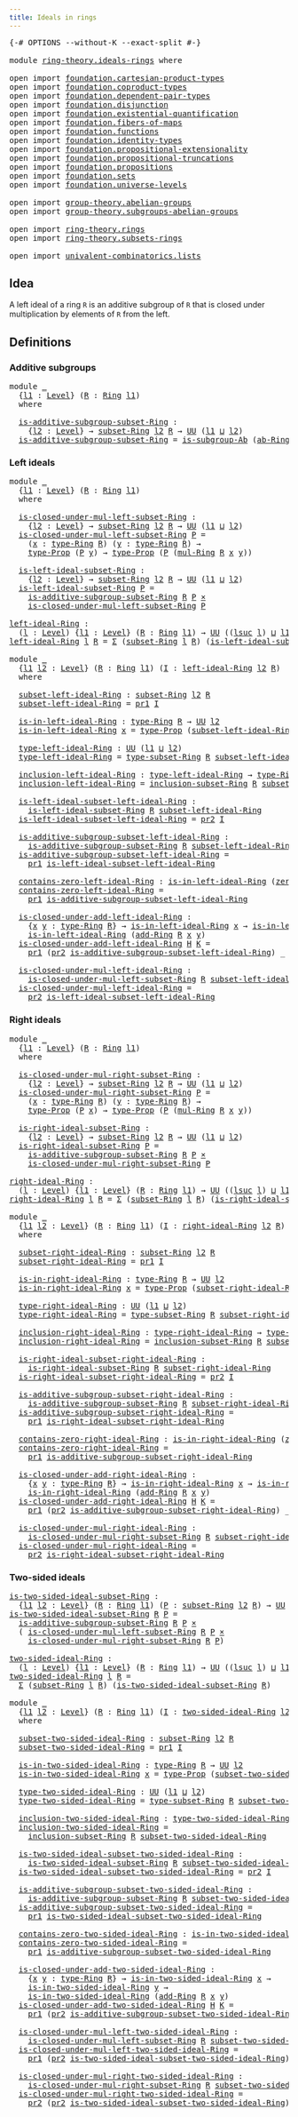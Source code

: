 ```yaml
---
title: Ideals in rings
---
```


<pre class="Agda"><a id="41" class="Symbol">{-#</a> <a id="45" class="Keyword">OPTIONS</a> <a id="53" class="Pragma">--without-K</a> <a id="65" class="Pragma">--exact-split</a> <a id="79" class="Symbol">#-}</a>

<a id="84" class="Keyword">module</a> <a id="91" href="ring-theory.ideals-rings.html" class="Module">ring-theory.ideals-rings</a> <a id="116" class="Keyword">where</a>

<a id="123" class="Keyword">open</a> <a id="128" class="Keyword">import</a> <a id="135" href="foundation.cartesian-product-types.html" class="Module">foundation.cartesian-product-types</a>
<a id="170" class="Keyword">open</a> <a id="175" class="Keyword">import</a> <a id="182" href="foundation.coproduct-types.html" class="Module">foundation.coproduct-types</a>
<a id="209" class="Keyword">open</a> <a id="214" class="Keyword">import</a> <a id="221" href="foundation.dependent-pair-types.html" class="Module">foundation.dependent-pair-types</a>
<a id="253" class="Keyword">open</a> <a id="258" class="Keyword">import</a> <a id="265" href="foundation.disjunction.html" class="Module">foundation.disjunction</a>
<a id="288" class="Keyword">open</a> <a id="293" class="Keyword">import</a> <a id="300" href="foundation.existential-quantification.html" class="Module">foundation.existential-quantification</a>
<a id="338" class="Keyword">open</a> <a id="343" class="Keyword">import</a> <a id="350" href="foundation.fibers-of-maps.html" class="Module">foundation.fibers-of-maps</a>
<a id="376" class="Keyword">open</a> <a id="381" class="Keyword">import</a> <a id="388" href="foundation.functions.html" class="Module">foundation.functions</a>
<a id="409" class="Keyword">open</a> <a id="414" class="Keyword">import</a> <a id="421" href="foundation.identity-types.html" class="Module">foundation.identity-types</a>
<a id="447" class="Keyword">open</a> <a id="452" class="Keyword">import</a> <a id="459" href="foundation.propositional-extensionality.html" class="Module">foundation.propositional-extensionality</a>
<a id="499" class="Keyword">open</a> <a id="504" class="Keyword">import</a> <a id="511" href="foundation.propositional-truncations.html" class="Module">foundation.propositional-truncations</a>
<a id="548" class="Keyword">open</a> <a id="553" class="Keyword">import</a> <a id="560" href="foundation.propositions.html" class="Module">foundation.propositions</a>
<a id="584" class="Keyword">open</a> <a id="589" class="Keyword">import</a> <a id="596" href="foundation.sets.html" class="Module">foundation.sets</a>
<a id="612" class="Keyword">open</a> <a id="617" class="Keyword">import</a> <a id="624" href="foundation.universe-levels.html" class="Module">foundation.universe-levels</a>

<a id="652" class="Keyword">open</a> <a id="657" class="Keyword">import</a> <a id="664" href="group-theory.abelian-groups.html" class="Module">group-theory.abelian-groups</a>
<a id="692" class="Keyword">open</a> <a id="697" class="Keyword">import</a> <a id="704" href="group-theory.subgroups-abelian-groups.html" class="Module">group-theory.subgroups-abelian-groups</a>

<a id="743" class="Keyword">open</a> <a id="748" class="Keyword">import</a> <a id="755" href="ring-theory.rings.html" class="Module">ring-theory.rings</a>
<a id="773" class="Keyword">open</a> <a id="778" class="Keyword">import</a> <a id="785" href="ring-theory.subsets-rings.html" class="Module">ring-theory.subsets-rings</a>

<a id="812" class="Keyword">open</a> <a id="817" class="Keyword">import</a> <a id="824" href="univalent-combinatorics.lists.html" class="Module">univalent-combinatorics.lists</a>
</pre>
## Idea

A left ideal of a ring `R` is an additive subgroup of `R` that is closed under multiplication by elements of `R` from the left.

## Definitions

### Additive subgroups

<pre class="Agda"><a id="1045" class="Keyword">module</a> <a id="1052" href="ring-theory.ideals-rings.html#1052" class="Module">_</a>
  <a id="1056" class="Symbol">{</a><a id="1057" href="ring-theory.ideals-rings.html#1057" class="Bound">l1</a> <a id="1060" class="Symbol">:</a> <a id="1062" href="Agda.Primitive.html#597" class="Postulate">Level</a><a id="1067" class="Symbol">}</a> <a id="1069" class="Symbol">(</a><a id="1070" href="ring-theory.ideals-rings.html#1070" class="Bound">R</a> <a id="1072" class="Symbol">:</a> <a id="1074" href="ring-theory.rings.html#2551" class="Function">Ring</a> <a id="1079" href="ring-theory.ideals-rings.html#1057" class="Bound">l1</a><a id="1081" class="Symbol">)</a>
  <a id="1085" class="Keyword">where</a>
  
  <a id="1096" href="ring-theory.ideals-rings.html#1096" class="Function">is-additive-subgroup-subset-Ring</a> <a id="1129" class="Symbol">:</a>
    <a id="1135" class="Symbol">{</a><a id="1136" href="ring-theory.ideals-rings.html#1136" class="Bound">l2</a> <a id="1139" class="Symbol">:</a> <a id="1141" href="Agda.Primitive.html#597" class="Postulate">Level</a><a id="1146" class="Symbol">}</a> <a id="1148" class="Symbol">→</a> <a id="1150" href="ring-theory.subsets-rings.html#597" class="Function">subset-Ring</a> <a id="1162" href="ring-theory.ideals-rings.html#1136" class="Bound">l2</a> <a id="1165" href="ring-theory.ideals-rings.html#1070" class="Bound">R</a> <a id="1167" class="Symbol">→</a> <a id="1169" href="foundation-core.universe-levels.html#235" class="Primitive">UU</a> <a id="1172" class="Symbol">(</a><a id="1173" href="ring-theory.ideals-rings.html#1057" class="Bound">l1</a> <a id="1176" href="Agda.Primitive.html#810" class="Primitive Operator">⊔</a> <a id="1178" href="ring-theory.ideals-rings.html#1136" class="Bound">l2</a><a id="1180" class="Symbol">)</a>
  <a id="1184" href="ring-theory.ideals-rings.html#1096" class="Function">is-additive-subgroup-subset-Ring</a> <a id="1217" class="Symbol">=</a> <a id="1219" href="group-theory.subgroups-abelian-groups.html#3385" class="Function">is-subgroup-Ab</a> <a id="1234" class="Symbol">(</a><a id="1235" href="ring-theory.rings.html#2665" class="Function">ab-Ring</a> <a id="1243" href="ring-theory.ideals-rings.html#1070" class="Bound">R</a><a id="1244" class="Symbol">)</a>
</pre>
### Left ideals

<pre class="Agda"><a id="1276" class="Keyword">module</a> <a id="1283" href="ring-theory.ideals-rings.html#1283" class="Module">_</a>
  <a id="1287" class="Symbol">{</a><a id="1288" href="ring-theory.ideals-rings.html#1288" class="Bound">l1</a> <a id="1291" class="Symbol">:</a> <a id="1293" href="Agda.Primitive.html#597" class="Postulate">Level</a><a id="1298" class="Symbol">}</a> <a id="1300" class="Symbol">(</a><a id="1301" href="ring-theory.ideals-rings.html#1301" class="Bound">R</a> <a id="1303" class="Symbol">:</a> <a id="1305" href="ring-theory.rings.html#2551" class="Function">Ring</a> <a id="1310" href="ring-theory.ideals-rings.html#1288" class="Bound">l1</a><a id="1312" class="Symbol">)</a>
  <a id="1316" class="Keyword">where</a>
  
  <a id="1327" href="ring-theory.ideals-rings.html#1327" class="Function">is-closed-under-mul-left-subset-Ring</a> <a id="1364" class="Symbol">:</a>
    <a id="1370" class="Symbol">{</a><a id="1371" href="ring-theory.ideals-rings.html#1371" class="Bound">l2</a> <a id="1374" class="Symbol">:</a> <a id="1376" href="Agda.Primitive.html#597" class="Postulate">Level</a><a id="1381" class="Symbol">}</a> <a id="1383" class="Symbol">→</a> <a id="1385" href="ring-theory.subsets-rings.html#597" class="Function">subset-Ring</a> <a id="1397" href="ring-theory.ideals-rings.html#1371" class="Bound">l2</a> <a id="1400" href="ring-theory.ideals-rings.html#1301" class="Bound">R</a> <a id="1402" class="Symbol">→</a> <a id="1404" href="foundation-core.universe-levels.html#235" class="Primitive">UU</a> <a id="1407" class="Symbol">(</a><a id="1408" href="ring-theory.ideals-rings.html#1288" class="Bound">l1</a> <a id="1411" href="Agda.Primitive.html#810" class="Primitive Operator">⊔</a> <a id="1413" href="ring-theory.ideals-rings.html#1371" class="Bound">l2</a><a id="1415" class="Symbol">)</a>
  <a id="1419" href="ring-theory.ideals-rings.html#1327" class="Function">is-closed-under-mul-left-subset-Ring</a> <a id="1456" href="ring-theory.ideals-rings.html#1456" class="Bound">P</a> <a id="1458" class="Symbol">=</a>
    <a id="1464" class="Symbol">(</a><a id="1465" href="ring-theory.ideals-rings.html#1465" class="Bound">x</a> <a id="1467" class="Symbol">:</a> <a id="1469" href="ring-theory.rings.html#2808" class="Function">type-Ring</a> <a id="1479" href="ring-theory.ideals-rings.html#1301" class="Bound">R</a><a id="1480" class="Symbol">)</a> <a id="1482" class="Symbol">(</a><a id="1483" href="ring-theory.ideals-rings.html#1483" class="Bound">y</a> <a id="1485" class="Symbol">:</a> <a id="1487" href="ring-theory.rings.html#2808" class="Function">type-Ring</a> <a id="1497" href="ring-theory.ideals-rings.html#1301" class="Bound">R</a><a id="1498" class="Symbol">)</a> <a id="1500" class="Symbol">→</a>
    <a id="1506" href="foundation-core.propositions.html#1495" class="Function">type-Prop</a> <a id="1516" class="Symbol">(</a><a id="1517" href="ring-theory.ideals-rings.html#1456" class="Bound">P</a> <a id="1519" href="ring-theory.ideals-rings.html#1483" class="Bound">y</a><a id="1520" class="Symbol">)</a> <a id="1522" class="Symbol">→</a> <a id="1524" href="foundation-core.propositions.html#1495" class="Function">type-Prop</a> <a id="1534" class="Symbol">(</a><a id="1535" href="ring-theory.ideals-rings.html#1456" class="Bound">P</a> <a id="1537" class="Symbol">(</a><a id="1538" href="ring-theory.rings.html#6590" class="Function">mul-Ring</a> <a id="1547" href="ring-theory.ideals-rings.html#1301" class="Bound">R</a> <a id="1549" href="ring-theory.ideals-rings.html#1465" class="Bound">x</a> <a id="1551" href="ring-theory.ideals-rings.html#1483" class="Bound">y</a><a id="1552" class="Symbol">))</a>
  
  <a id="1560" href="ring-theory.ideals-rings.html#1560" class="Function">is-left-ideal-subset-Ring</a> <a id="1586" class="Symbol">:</a>
    <a id="1592" class="Symbol">{</a><a id="1593" href="ring-theory.ideals-rings.html#1593" class="Bound">l2</a> <a id="1596" class="Symbol">:</a> <a id="1598" href="Agda.Primitive.html#597" class="Postulate">Level</a><a id="1603" class="Symbol">}</a> <a id="1605" class="Symbol">→</a> <a id="1607" href="ring-theory.subsets-rings.html#597" class="Function">subset-Ring</a> <a id="1619" href="ring-theory.ideals-rings.html#1593" class="Bound">l2</a> <a id="1622" href="ring-theory.ideals-rings.html#1301" class="Bound">R</a> <a id="1624" class="Symbol">→</a> <a id="1626" href="foundation-core.universe-levels.html#235" class="Primitive">UU</a> <a id="1629" class="Symbol">(</a><a id="1630" href="ring-theory.ideals-rings.html#1288" class="Bound">l1</a> <a id="1633" href="Agda.Primitive.html#810" class="Primitive Operator">⊔</a> <a id="1635" href="ring-theory.ideals-rings.html#1593" class="Bound">l2</a><a id="1637" class="Symbol">)</a>
  <a id="1641" href="ring-theory.ideals-rings.html#1560" class="Function">is-left-ideal-subset-Ring</a> <a id="1667" href="ring-theory.ideals-rings.html#1667" class="Bound">P</a> <a id="1669" class="Symbol">=</a>
    <a id="1675" href="ring-theory.ideals-rings.html#1096" class="Function">is-additive-subgroup-subset-Ring</a> <a id="1708" href="ring-theory.ideals-rings.html#1301" class="Bound">R</a> <a id="1710" href="ring-theory.ideals-rings.html#1667" class="Bound">P</a> <a id="1712" href="foundation-core.cartesian-product-types.html#590" class="Function Operator">×</a>
    <a id="1718" href="ring-theory.ideals-rings.html#1327" class="Function">is-closed-under-mul-left-subset-Ring</a> <a id="1755" href="ring-theory.ideals-rings.html#1667" class="Bound">P</a>
  
<a id="left-ideal-Ring"></a><a id="1760" href="ring-theory.ideals-rings.html#1760" class="Function">left-ideal-Ring</a> <a id="1776" class="Symbol">:</a>
  <a id="1780" class="Symbol">(</a><a id="1781" href="ring-theory.ideals-rings.html#1781" class="Bound">l</a> <a id="1783" class="Symbol">:</a> <a id="1785" href="Agda.Primitive.html#597" class="Postulate">Level</a><a id="1790" class="Symbol">)</a> <a id="1792" class="Symbol">{</a><a id="1793" href="ring-theory.ideals-rings.html#1793" class="Bound">l1</a> <a id="1796" class="Symbol">:</a> <a id="1798" href="Agda.Primitive.html#597" class="Postulate">Level</a><a id="1803" class="Symbol">}</a> <a id="1805" class="Symbol">(</a><a id="1806" href="ring-theory.ideals-rings.html#1806" class="Bound">R</a> <a id="1808" class="Symbol">:</a> <a id="1810" href="ring-theory.rings.html#2551" class="Function">Ring</a> <a id="1815" href="ring-theory.ideals-rings.html#1793" class="Bound">l1</a><a id="1817" class="Symbol">)</a> <a id="1819" class="Symbol">→</a> <a id="1821" href="foundation-core.universe-levels.html#235" class="Primitive">UU</a> <a id="1824" class="Symbol">((</a><a id="1826" href="Agda.Primitive.html#780" class="Primitive">lsuc</a> <a id="1831" href="ring-theory.ideals-rings.html#1781" class="Bound">l</a><a id="1832" class="Symbol">)</a> <a id="1834" href="Agda.Primitive.html#810" class="Primitive Operator">⊔</a> <a id="1836" href="ring-theory.ideals-rings.html#1793" class="Bound">l1</a><a id="1838" class="Symbol">)</a>
<a id="1840" href="ring-theory.ideals-rings.html#1760" class="Function">left-ideal-Ring</a> <a id="1856" href="ring-theory.ideals-rings.html#1856" class="Bound">l</a> <a id="1858" href="ring-theory.ideals-rings.html#1858" class="Bound">R</a> <a id="1860" class="Symbol">=</a> <a id="1862" href="foundation-core.dependent-pair-types.html#515" class="Record">Σ</a> <a id="1864" class="Symbol">(</a><a id="1865" href="ring-theory.subsets-rings.html#597" class="Function">subset-Ring</a> <a id="1877" href="ring-theory.ideals-rings.html#1856" class="Bound">l</a> <a id="1879" href="ring-theory.ideals-rings.html#1858" class="Bound">R</a><a id="1880" class="Symbol">)</a> <a id="1882" class="Symbol">(</a><a id="1883" href="ring-theory.ideals-rings.html#1560" class="Function">is-left-ideal-subset-Ring</a> <a id="1909" href="ring-theory.ideals-rings.html#1858" class="Bound">R</a><a id="1910" class="Symbol">)</a>

<a id="1913" class="Keyword">module</a> <a id="1920" href="ring-theory.ideals-rings.html#1920" class="Module">_</a>
  <a id="1924" class="Symbol">{</a><a id="1925" href="ring-theory.ideals-rings.html#1925" class="Bound">l1</a> <a id="1928" href="ring-theory.ideals-rings.html#1928" class="Bound">l2</a> <a id="1931" class="Symbol">:</a> <a id="1933" href="Agda.Primitive.html#597" class="Postulate">Level</a><a id="1938" class="Symbol">}</a> <a id="1940" class="Symbol">(</a><a id="1941" href="ring-theory.ideals-rings.html#1941" class="Bound">R</a> <a id="1943" class="Symbol">:</a> <a id="1945" href="ring-theory.rings.html#2551" class="Function">Ring</a> <a id="1950" href="ring-theory.ideals-rings.html#1925" class="Bound">l1</a><a id="1952" class="Symbol">)</a> <a id="1954" class="Symbol">(</a><a id="1955" href="ring-theory.ideals-rings.html#1955" class="Bound">I</a> <a id="1957" class="Symbol">:</a> <a id="1959" href="ring-theory.ideals-rings.html#1760" class="Function">left-ideal-Ring</a> <a id="1975" href="ring-theory.ideals-rings.html#1928" class="Bound">l2</a> <a id="1978" href="ring-theory.ideals-rings.html#1941" class="Bound">R</a><a id="1979" class="Symbol">)</a>
  <a id="1983" class="Keyword">where</a>

  <a id="1992" href="ring-theory.ideals-rings.html#1992" class="Function">subset-left-ideal-Ring</a> <a id="2015" class="Symbol">:</a> <a id="2017" href="ring-theory.subsets-rings.html#597" class="Function">subset-Ring</a> <a id="2029" href="ring-theory.ideals-rings.html#1928" class="Bound">l2</a> <a id="2032" href="ring-theory.ideals-rings.html#1941" class="Bound">R</a>
  <a id="2036" href="ring-theory.ideals-rings.html#1992" class="Function">subset-left-ideal-Ring</a> <a id="2059" class="Symbol">=</a> <a id="2061" href="foundation-core.dependent-pair-types.html#605" class="Field">pr1</a> <a id="2065" href="ring-theory.ideals-rings.html#1955" class="Bound">I</a>

  <a id="2070" href="ring-theory.ideals-rings.html#2070" class="Function">is-in-left-ideal-Ring</a> <a id="2092" class="Symbol">:</a> <a id="2094" href="ring-theory.rings.html#2808" class="Function">type-Ring</a> <a id="2104" href="ring-theory.ideals-rings.html#1941" class="Bound">R</a> <a id="2106" class="Symbol">→</a> <a id="2108" href="foundation-core.universe-levels.html#235" class="Primitive">UU</a> <a id="2111" href="ring-theory.ideals-rings.html#1928" class="Bound">l2</a>
  <a id="2116" href="ring-theory.ideals-rings.html#2070" class="Function">is-in-left-ideal-Ring</a> <a id="2138" href="ring-theory.ideals-rings.html#2138" class="Bound">x</a> <a id="2140" class="Symbol">=</a> <a id="2142" href="foundation-core.propositions.html#1495" class="Function">type-Prop</a> <a id="2152" class="Symbol">(</a><a id="2153" href="ring-theory.ideals-rings.html#1992" class="Function">subset-left-ideal-Ring</a> <a id="2176" href="ring-theory.ideals-rings.html#2138" class="Bound">x</a><a id="2177" class="Symbol">)</a>

  <a id="2182" href="ring-theory.ideals-rings.html#2182" class="Function">type-left-ideal-Ring</a> <a id="2203" class="Symbol">:</a> <a id="2205" href="foundation-core.universe-levels.html#235" class="Primitive">UU</a> <a id="2208" class="Symbol">(</a><a id="2209" href="ring-theory.ideals-rings.html#1925" class="Bound">l1</a> <a id="2212" href="Agda.Primitive.html#810" class="Primitive Operator">⊔</a> <a id="2214" href="ring-theory.ideals-rings.html#1928" class="Bound">l2</a><a id="2216" class="Symbol">)</a>
  <a id="2220" href="ring-theory.ideals-rings.html#2182" class="Function">type-left-ideal-Ring</a> <a id="2241" class="Symbol">=</a> <a id="2243" href="ring-theory.subsets-rings.html#944" class="Function">type-subset-Ring</a> <a id="2260" href="ring-theory.ideals-rings.html#1941" class="Bound">R</a> <a id="2262" href="ring-theory.ideals-rings.html#1992" class="Function">subset-left-ideal-Ring</a>

  <a id="2288" href="ring-theory.ideals-rings.html#2288" class="Function">inclusion-left-ideal-Ring</a> <a id="2314" class="Symbol">:</a> <a id="2316" href="ring-theory.ideals-rings.html#2182" class="Function">type-left-ideal-Ring</a> <a id="2337" class="Symbol">→</a> <a id="2339" href="ring-theory.rings.html#2808" class="Function">type-Ring</a> <a id="2349" href="ring-theory.ideals-rings.html#1941" class="Bound">R</a>
  <a id="2353" href="ring-theory.ideals-rings.html#2288" class="Function">inclusion-left-ideal-Ring</a> <a id="2379" class="Symbol">=</a> <a id="2381" href="ring-theory.subsets-rings.html#1015" class="Function">inclusion-subset-Ring</a> <a id="2403" href="ring-theory.ideals-rings.html#1941" class="Bound">R</a> <a id="2405" href="ring-theory.ideals-rings.html#1992" class="Function">subset-left-ideal-Ring</a>

  <a id="2431" href="ring-theory.ideals-rings.html#2431" class="Function">is-left-ideal-subset-left-ideal-Ring</a> <a id="2468" class="Symbol">:</a>
    <a id="2474" href="ring-theory.ideals-rings.html#1560" class="Function">is-left-ideal-subset-Ring</a> <a id="2500" href="ring-theory.ideals-rings.html#1941" class="Bound">R</a> <a id="2502" href="ring-theory.ideals-rings.html#1992" class="Function">subset-left-ideal-Ring</a>
  <a id="2527" href="ring-theory.ideals-rings.html#2431" class="Function">is-left-ideal-subset-left-ideal-Ring</a> <a id="2564" class="Symbol">=</a> <a id="2566" href="foundation-core.dependent-pair-types.html#617" class="Field">pr2</a> <a id="2570" href="ring-theory.ideals-rings.html#1955" class="Bound">I</a>

  <a id="2575" href="ring-theory.ideals-rings.html#2575" class="Function">is-additive-subgroup-subset-left-ideal-Ring</a> <a id="2619" class="Symbol">:</a>
    <a id="2625" href="ring-theory.ideals-rings.html#1096" class="Function">is-additive-subgroup-subset-Ring</a> <a id="2658" href="ring-theory.ideals-rings.html#1941" class="Bound">R</a> <a id="2660" href="ring-theory.ideals-rings.html#1992" class="Function">subset-left-ideal-Ring</a>
  <a id="2685" href="ring-theory.ideals-rings.html#2575" class="Function">is-additive-subgroup-subset-left-ideal-Ring</a> <a id="2729" class="Symbol">=</a>
    <a id="2735" href="foundation-core.dependent-pair-types.html#605" class="Field">pr1</a> <a id="2739" href="ring-theory.ideals-rings.html#2431" class="Function">is-left-ideal-subset-left-ideal-Ring</a>

  <a id="2779" href="ring-theory.ideals-rings.html#2779" class="Function">contains-zero-left-ideal-Ring</a> <a id="2809" class="Symbol">:</a> <a id="2811" href="ring-theory.ideals-rings.html#2070" class="Function">is-in-left-ideal-Ring</a> <a id="2833" class="Symbol">(</a><a id="2834" href="ring-theory.rings.html#5170" class="Function">zero-Ring</a> <a id="2844" href="ring-theory.ideals-rings.html#1941" class="Bound">R</a><a id="2845" class="Symbol">)</a>
  <a id="2849" href="ring-theory.ideals-rings.html#2779" class="Function">contains-zero-left-ideal-Ring</a> <a id="2879" class="Symbol">=</a>
    <a id="2885" href="foundation-core.dependent-pair-types.html#605" class="Field">pr1</a> <a id="2889" href="ring-theory.ideals-rings.html#2575" class="Function">is-additive-subgroup-subset-left-ideal-Ring</a>

  <a id="2936" href="ring-theory.ideals-rings.html#2936" class="Function">is-closed-under-add-left-ideal-Ring</a> <a id="2972" class="Symbol">:</a>
    <a id="2978" class="Symbol">{</a><a id="2979" href="ring-theory.ideals-rings.html#2979" class="Bound">x</a> <a id="2981" href="ring-theory.ideals-rings.html#2981" class="Bound">y</a> <a id="2983" class="Symbol">:</a> <a id="2985" href="ring-theory.rings.html#2808" class="Function">type-Ring</a> <a id="2995" href="ring-theory.ideals-rings.html#1941" class="Bound">R</a><a id="2996" class="Symbol">}</a> <a id="2998" class="Symbol">→</a> <a id="3000" href="ring-theory.ideals-rings.html#2070" class="Function">is-in-left-ideal-Ring</a> <a id="3022" href="ring-theory.ideals-rings.html#2979" class="Bound">x</a> <a id="3024" class="Symbol">→</a> <a id="3026" href="ring-theory.ideals-rings.html#2070" class="Function">is-in-left-ideal-Ring</a> <a id="3048" href="ring-theory.ideals-rings.html#2981" class="Bound">y</a> <a id="3050" class="Symbol">→</a>
    <a id="3056" href="ring-theory.ideals-rings.html#2070" class="Function">is-in-left-ideal-Ring</a> <a id="3078" class="Symbol">(</a><a id="3079" href="ring-theory.rings.html#3153" class="Function">add-Ring</a> <a id="3088" href="ring-theory.ideals-rings.html#1941" class="Bound">R</a> <a id="3090" href="ring-theory.ideals-rings.html#2979" class="Bound">x</a> <a id="3092" href="ring-theory.ideals-rings.html#2981" class="Bound">y</a><a id="3093" class="Symbol">)</a>
  <a id="3097" href="ring-theory.ideals-rings.html#2936" class="Function">is-closed-under-add-left-ideal-Ring</a> <a id="3133" href="ring-theory.ideals-rings.html#3133" class="Bound">H</a> <a id="3135" href="ring-theory.ideals-rings.html#3135" class="Bound">K</a> <a id="3137" class="Symbol">=</a>
    <a id="3143" href="foundation-core.dependent-pair-types.html#605" class="Field">pr1</a> <a id="3147" class="Symbol">(</a><a id="3148" href="foundation-core.dependent-pair-types.html#617" class="Field">pr2</a> <a id="3152" href="ring-theory.ideals-rings.html#2575" class="Function">is-additive-subgroup-subset-left-ideal-Ring</a><a id="3195" class="Symbol">)</a> <a id="3197" class="Symbol">_</a> <a id="3199" class="Symbol">_</a> <a id="3201" href="ring-theory.ideals-rings.html#3133" class="Bound">H</a> <a id="3203" href="ring-theory.ideals-rings.html#3135" class="Bound">K</a>

  <a id="3208" href="ring-theory.ideals-rings.html#3208" class="Function">is-closed-under-mul-left-ideal-Ring</a> <a id="3244" class="Symbol">:</a>
    <a id="3250" href="ring-theory.ideals-rings.html#1327" class="Function">is-closed-under-mul-left-subset-Ring</a> <a id="3287" href="ring-theory.ideals-rings.html#1941" class="Bound">R</a> <a id="3289" href="ring-theory.ideals-rings.html#1992" class="Function">subset-left-ideal-Ring</a>
  <a id="3314" href="ring-theory.ideals-rings.html#3208" class="Function">is-closed-under-mul-left-ideal-Ring</a> <a id="3350" class="Symbol">=</a>
    <a id="3356" href="foundation-core.dependent-pair-types.html#617" class="Field">pr2</a> <a id="3360" href="ring-theory.ideals-rings.html#2431" class="Function">is-left-ideal-subset-left-ideal-Ring</a>
</pre>
### Right ideals

<pre class="Agda"><a id="3428" class="Keyword">module</a> <a id="3435" href="ring-theory.ideals-rings.html#3435" class="Module">_</a>
  <a id="3439" class="Symbol">{</a><a id="3440" href="ring-theory.ideals-rings.html#3440" class="Bound">l1</a> <a id="3443" class="Symbol">:</a> <a id="3445" href="Agda.Primitive.html#597" class="Postulate">Level</a><a id="3450" class="Symbol">}</a> <a id="3452" class="Symbol">(</a><a id="3453" href="ring-theory.ideals-rings.html#3453" class="Bound">R</a> <a id="3455" class="Symbol">:</a> <a id="3457" href="ring-theory.rings.html#2551" class="Function">Ring</a> <a id="3462" href="ring-theory.ideals-rings.html#3440" class="Bound">l1</a><a id="3464" class="Symbol">)</a>
  <a id="3468" class="Keyword">where</a>
  
  <a id="3479" href="ring-theory.ideals-rings.html#3479" class="Function">is-closed-under-mul-right-subset-Ring</a> <a id="3517" class="Symbol">:</a>
    <a id="3523" class="Symbol">{</a><a id="3524" href="ring-theory.ideals-rings.html#3524" class="Bound">l2</a> <a id="3527" class="Symbol">:</a> <a id="3529" href="Agda.Primitive.html#597" class="Postulate">Level</a><a id="3534" class="Symbol">}</a> <a id="3536" class="Symbol">→</a> <a id="3538" href="ring-theory.subsets-rings.html#597" class="Function">subset-Ring</a> <a id="3550" href="ring-theory.ideals-rings.html#3524" class="Bound">l2</a> <a id="3553" href="ring-theory.ideals-rings.html#3453" class="Bound">R</a> <a id="3555" class="Symbol">→</a> <a id="3557" href="foundation-core.universe-levels.html#235" class="Primitive">UU</a> <a id="3560" class="Symbol">(</a><a id="3561" href="ring-theory.ideals-rings.html#3440" class="Bound">l1</a> <a id="3564" href="Agda.Primitive.html#810" class="Primitive Operator">⊔</a> <a id="3566" href="ring-theory.ideals-rings.html#3524" class="Bound">l2</a><a id="3568" class="Symbol">)</a>
  <a id="3572" href="ring-theory.ideals-rings.html#3479" class="Function">is-closed-under-mul-right-subset-Ring</a> <a id="3610" href="ring-theory.ideals-rings.html#3610" class="Bound">P</a> <a id="3612" class="Symbol">=</a>
    <a id="3618" class="Symbol">(</a><a id="3619" href="ring-theory.ideals-rings.html#3619" class="Bound">x</a> <a id="3621" class="Symbol">:</a> <a id="3623" href="ring-theory.rings.html#2808" class="Function">type-Ring</a> <a id="3633" href="ring-theory.ideals-rings.html#3453" class="Bound">R</a><a id="3634" class="Symbol">)</a> <a id="3636" class="Symbol">(</a><a id="3637" href="ring-theory.ideals-rings.html#3637" class="Bound">y</a> <a id="3639" class="Symbol">:</a> <a id="3641" href="ring-theory.rings.html#2808" class="Function">type-Ring</a> <a id="3651" href="ring-theory.ideals-rings.html#3453" class="Bound">R</a><a id="3652" class="Symbol">)</a> <a id="3654" class="Symbol">→</a>
    <a id="3660" href="foundation-core.propositions.html#1495" class="Function">type-Prop</a> <a id="3670" class="Symbol">(</a><a id="3671" href="ring-theory.ideals-rings.html#3610" class="Bound">P</a> <a id="3673" href="ring-theory.ideals-rings.html#3619" class="Bound">x</a><a id="3674" class="Symbol">)</a> <a id="3676" class="Symbol">→</a> <a id="3678" href="foundation-core.propositions.html#1495" class="Function">type-Prop</a> <a id="3688" class="Symbol">(</a><a id="3689" href="ring-theory.ideals-rings.html#3610" class="Bound">P</a> <a id="3691" class="Symbol">(</a><a id="3692" href="ring-theory.rings.html#6590" class="Function">mul-Ring</a> <a id="3701" href="ring-theory.ideals-rings.html#3453" class="Bound">R</a> <a id="3703" href="ring-theory.ideals-rings.html#3619" class="Bound">x</a> <a id="3705" href="ring-theory.ideals-rings.html#3637" class="Bound">y</a><a id="3706" class="Symbol">))</a>

  <a id="3712" href="ring-theory.ideals-rings.html#3712" class="Function">is-right-ideal-subset-Ring</a> <a id="3739" class="Symbol">:</a>
    <a id="3745" class="Symbol">{</a><a id="3746" href="ring-theory.ideals-rings.html#3746" class="Bound">l2</a> <a id="3749" class="Symbol">:</a> <a id="3751" href="Agda.Primitive.html#597" class="Postulate">Level</a><a id="3756" class="Symbol">}</a> <a id="3758" class="Symbol">→</a> <a id="3760" href="ring-theory.subsets-rings.html#597" class="Function">subset-Ring</a> <a id="3772" href="ring-theory.ideals-rings.html#3746" class="Bound">l2</a> <a id="3775" href="ring-theory.ideals-rings.html#3453" class="Bound">R</a> <a id="3777" class="Symbol">→</a> <a id="3779" href="foundation-core.universe-levels.html#235" class="Primitive">UU</a> <a id="3782" class="Symbol">(</a><a id="3783" href="ring-theory.ideals-rings.html#3440" class="Bound">l1</a> <a id="3786" href="Agda.Primitive.html#810" class="Primitive Operator">⊔</a> <a id="3788" href="ring-theory.ideals-rings.html#3746" class="Bound">l2</a><a id="3790" class="Symbol">)</a>
  <a id="3794" href="ring-theory.ideals-rings.html#3712" class="Function">is-right-ideal-subset-Ring</a> <a id="3821" href="ring-theory.ideals-rings.html#3821" class="Bound">P</a> <a id="3823" class="Symbol">=</a>
    <a id="3829" href="ring-theory.ideals-rings.html#1096" class="Function">is-additive-subgroup-subset-Ring</a> <a id="3862" href="ring-theory.ideals-rings.html#3453" class="Bound">R</a> <a id="3864" href="ring-theory.ideals-rings.html#3821" class="Bound">P</a> <a id="3866" href="foundation-core.cartesian-product-types.html#590" class="Function Operator">×</a>
    <a id="3872" href="ring-theory.ideals-rings.html#3479" class="Function">is-closed-under-mul-right-subset-Ring</a> <a id="3910" href="ring-theory.ideals-rings.html#3821" class="Bound">P</a>

<a id="right-ideal-Ring"></a><a id="3913" href="ring-theory.ideals-rings.html#3913" class="Function">right-ideal-Ring</a> <a id="3930" class="Symbol">:</a>
  <a id="3934" class="Symbol">(</a><a id="3935" href="ring-theory.ideals-rings.html#3935" class="Bound">l</a> <a id="3937" class="Symbol">:</a> <a id="3939" href="Agda.Primitive.html#597" class="Postulate">Level</a><a id="3944" class="Symbol">)</a> <a id="3946" class="Symbol">{</a><a id="3947" href="ring-theory.ideals-rings.html#3947" class="Bound">l1</a> <a id="3950" class="Symbol">:</a> <a id="3952" href="Agda.Primitive.html#597" class="Postulate">Level</a><a id="3957" class="Symbol">}</a> <a id="3959" class="Symbol">(</a><a id="3960" href="ring-theory.ideals-rings.html#3960" class="Bound">R</a> <a id="3962" class="Symbol">:</a> <a id="3964" href="ring-theory.rings.html#2551" class="Function">Ring</a> <a id="3969" href="ring-theory.ideals-rings.html#3947" class="Bound">l1</a><a id="3971" class="Symbol">)</a> <a id="3973" class="Symbol">→</a> <a id="3975" href="foundation-core.universe-levels.html#235" class="Primitive">UU</a> <a id="3978" class="Symbol">((</a><a id="3980" href="Agda.Primitive.html#780" class="Primitive">lsuc</a> <a id="3985" href="ring-theory.ideals-rings.html#3935" class="Bound">l</a><a id="3986" class="Symbol">)</a> <a id="3988" href="Agda.Primitive.html#810" class="Primitive Operator">⊔</a> <a id="3990" href="ring-theory.ideals-rings.html#3947" class="Bound">l1</a><a id="3992" class="Symbol">)</a>
<a id="3994" href="ring-theory.ideals-rings.html#3913" class="Function">right-ideal-Ring</a> <a id="4011" href="ring-theory.ideals-rings.html#4011" class="Bound">l</a> <a id="4013" href="ring-theory.ideals-rings.html#4013" class="Bound">R</a> <a id="4015" class="Symbol">=</a> <a id="4017" href="foundation-core.dependent-pair-types.html#515" class="Record">Σ</a> <a id="4019" class="Symbol">(</a><a id="4020" href="ring-theory.subsets-rings.html#597" class="Function">subset-Ring</a> <a id="4032" href="ring-theory.ideals-rings.html#4011" class="Bound">l</a> <a id="4034" href="ring-theory.ideals-rings.html#4013" class="Bound">R</a><a id="4035" class="Symbol">)</a> <a id="4037" class="Symbol">(</a><a id="4038" href="ring-theory.ideals-rings.html#3712" class="Function">is-right-ideal-subset-Ring</a> <a id="4065" href="ring-theory.ideals-rings.html#4013" class="Bound">R</a><a id="4066" class="Symbol">)</a>

<a id="4069" class="Keyword">module</a> <a id="4076" href="ring-theory.ideals-rings.html#4076" class="Module">_</a>
  <a id="4080" class="Symbol">{</a><a id="4081" href="ring-theory.ideals-rings.html#4081" class="Bound">l1</a> <a id="4084" href="ring-theory.ideals-rings.html#4084" class="Bound">l2</a> <a id="4087" class="Symbol">:</a> <a id="4089" href="Agda.Primitive.html#597" class="Postulate">Level</a><a id="4094" class="Symbol">}</a> <a id="4096" class="Symbol">(</a><a id="4097" href="ring-theory.ideals-rings.html#4097" class="Bound">R</a> <a id="4099" class="Symbol">:</a> <a id="4101" href="ring-theory.rings.html#2551" class="Function">Ring</a> <a id="4106" href="ring-theory.ideals-rings.html#4081" class="Bound">l1</a><a id="4108" class="Symbol">)</a> <a id="4110" class="Symbol">(</a><a id="4111" href="ring-theory.ideals-rings.html#4111" class="Bound">I</a> <a id="4113" class="Symbol">:</a> <a id="4115" href="ring-theory.ideals-rings.html#3913" class="Function">right-ideal-Ring</a> <a id="4132" href="ring-theory.ideals-rings.html#4084" class="Bound">l2</a> <a id="4135" href="ring-theory.ideals-rings.html#4097" class="Bound">R</a><a id="4136" class="Symbol">)</a>
  <a id="4140" class="Keyword">where</a>

  <a id="4149" href="ring-theory.ideals-rings.html#4149" class="Function">subset-right-ideal-Ring</a> <a id="4173" class="Symbol">:</a> <a id="4175" href="ring-theory.subsets-rings.html#597" class="Function">subset-Ring</a> <a id="4187" href="ring-theory.ideals-rings.html#4084" class="Bound">l2</a> <a id="4190" href="ring-theory.ideals-rings.html#4097" class="Bound">R</a>
  <a id="4194" href="ring-theory.ideals-rings.html#4149" class="Function">subset-right-ideal-Ring</a> <a id="4218" class="Symbol">=</a> <a id="4220" href="foundation-core.dependent-pair-types.html#605" class="Field">pr1</a> <a id="4224" href="ring-theory.ideals-rings.html#4111" class="Bound">I</a>

  <a id="4229" href="ring-theory.ideals-rings.html#4229" class="Function">is-in-right-ideal-Ring</a> <a id="4252" class="Symbol">:</a> <a id="4254" href="ring-theory.rings.html#2808" class="Function">type-Ring</a> <a id="4264" href="ring-theory.ideals-rings.html#4097" class="Bound">R</a> <a id="4266" class="Symbol">→</a> <a id="4268" href="foundation-core.universe-levels.html#235" class="Primitive">UU</a> <a id="4271" href="ring-theory.ideals-rings.html#4084" class="Bound">l2</a>
  <a id="4276" href="ring-theory.ideals-rings.html#4229" class="Function">is-in-right-ideal-Ring</a> <a id="4299" href="ring-theory.ideals-rings.html#4299" class="Bound">x</a> <a id="4301" class="Symbol">=</a> <a id="4303" href="foundation-core.propositions.html#1495" class="Function">type-Prop</a> <a id="4313" class="Symbol">(</a><a id="4314" href="ring-theory.ideals-rings.html#4149" class="Function">subset-right-ideal-Ring</a> <a id="4338" href="ring-theory.ideals-rings.html#4299" class="Bound">x</a><a id="4339" class="Symbol">)</a>

  <a id="4344" href="ring-theory.ideals-rings.html#4344" class="Function">type-right-ideal-Ring</a> <a id="4366" class="Symbol">:</a> <a id="4368" href="foundation-core.universe-levels.html#235" class="Primitive">UU</a> <a id="4371" class="Symbol">(</a><a id="4372" href="ring-theory.ideals-rings.html#4081" class="Bound">l1</a> <a id="4375" href="Agda.Primitive.html#810" class="Primitive Operator">⊔</a> <a id="4377" href="ring-theory.ideals-rings.html#4084" class="Bound">l2</a><a id="4379" class="Symbol">)</a>
  <a id="4383" href="ring-theory.ideals-rings.html#4344" class="Function">type-right-ideal-Ring</a> <a id="4405" class="Symbol">=</a> <a id="4407" href="ring-theory.subsets-rings.html#944" class="Function">type-subset-Ring</a> <a id="4424" href="ring-theory.ideals-rings.html#4097" class="Bound">R</a> <a id="4426" href="ring-theory.ideals-rings.html#4149" class="Function">subset-right-ideal-Ring</a>

  <a id="4453" href="ring-theory.ideals-rings.html#4453" class="Function">inclusion-right-ideal-Ring</a> <a id="4480" class="Symbol">:</a> <a id="4482" href="ring-theory.ideals-rings.html#4344" class="Function">type-right-ideal-Ring</a> <a id="4504" class="Symbol">→</a> <a id="4506" href="ring-theory.rings.html#2808" class="Function">type-Ring</a> <a id="4516" href="ring-theory.ideals-rings.html#4097" class="Bound">R</a>
  <a id="4520" href="ring-theory.ideals-rings.html#4453" class="Function">inclusion-right-ideal-Ring</a> <a id="4547" class="Symbol">=</a> <a id="4549" href="ring-theory.subsets-rings.html#1015" class="Function">inclusion-subset-Ring</a> <a id="4571" href="ring-theory.ideals-rings.html#4097" class="Bound">R</a> <a id="4573" href="ring-theory.ideals-rings.html#4149" class="Function">subset-right-ideal-Ring</a>

  <a id="4600" href="ring-theory.ideals-rings.html#4600" class="Function">is-right-ideal-subset-right-ideal-Ring</a> <a id="4639" class="Symbol">:</a>
    <a id="4645" href="ring-theory.ideals-rings.html#3712" class="Function">is-right-ideal-subset-Ring</a> <a id="4672" href="ring-theory.ideals-rings.html#4097" class="Bound">R</a> <a id="4674" href="ring-theory.ideals-rings.html#4149" class="Function">subset-right-ideal-Ring</a>
  <a id="4700" href="ring-theory.ideals-rings.html#4600" class="Function">is-right-ideal-subset-right-ideal-Ring</a> <a id="4739" class="Symbol">=</a> <a id="4741" href="foundation-core.dependent-pair-types.html#617" class="Field">pr2</a> <a id="4745" href="ring-theory.ideals-rings.html#4111" class="Bound">I</a>

  <a id="4750" href="ring-theory.ideals-rings.html#4750" class="Function">is-additive-subgroup-subset-right-ideal-Ring</a> <a id="4795" class="Symbol">:</a>
    <a id="4801" href="ring-theory.ideals-rings.html#1096" class="Function">is-additive-subgroup-subset-Ring</a> <a id="4834" href="ring-theory.ideals-rings.html#4097" class="Bound">R</a> <a id="4836" href="ring-theory.ideals-rings.html#4149" class="Function">subset-right-ideal-Ring</a>
  <a id="4862" href="ring-theory.ideals-rings.html#4750" class="Function">is-additive-subgroup-subset-right-ideal-Ring</a> <a id="4907" class="Symbol">=</a>
    <a id="4913" href="foundation-core.dependent-pair-types.html#605" class="Field">pr1</a> <a id="4917" href="ring-theory.ideals-rings.html#4600" class="Function">is-right-ideal-subset-right-ideal-Ring</a>

  <a id="4959" href="ring-theory.ideals-rings.html#4959" class="Function">contains-zero-right-ideal-Ring</a> <a id="4990" class="Symbol">:</a> <a id="4992" href="ring-theory.ideals-rings.html#4229" class="Function">is-in-right-ideal-Ring</a> <a id="5015" class="Symbol">(</a><a id="5016" href="ring-theory.rings.html#5170" class="Function">zero-Ring</a> <a id="5026" href="ring-theory.ideals-rings.html#4097" class="Bound">R</a><a id="5027" class="Symbol">)</a>
  <a id="5031" href="ring-theory.ideals-rings.html#4959" class="Function">contains-zero-right-ideal-Ring</a> <a id="5062" class="Symbol">=</a>
    <a id="5068" href="foundation-core.dependent-pair-types.html#605" class="Field">pr1</a> <a id="5072" href="ring-theory.ideals-rings.html#4750" class="Function">is-additive-subgroup-subset-right-ideal-Ring</a>

  <a id="5120" href="ring-theory.ideals-rings.html#5120" class="Function">is-closed-under-add-right-ideal-Ring</a> <a id="5157" class="Symbol">:</a>
    <a id="5163" class="Symbol">{</a><a id="5164" href="ring-theory.ideals-rings.html#5164" class="Bound">x</a> <a id="5166" href="ring-theory.ideals-rings.html#5166" class="Bound">y</a> <a id="5168" class="Symbol">:</a> <a id="5170" href="ring-theory.rings.html#2808" class="Function">type-Ring</a> <a id="5180" href="ring-theory.ideals-rings.html#4097" class="Bound">R</a><a id="5181" class="Symbol">}</a> <a id="5183" class="Symbol">→</a> <a id="5185" href="ring-theory.ideals-rings.html#4229" class="Function">is-in-right-ideal-Ring</a> <a id="5208" href="ring-theory.ideals-rings.html#5164" class="Bound">x</a> <a id="5210" class="Symbol">→</a> <a id="5212" href="ring-theory.ideals-rings.html#4229" class="Function">is-in-right-ideal-Ring</a> <a id="5235" href="ring-theory.ideals-rings.html#5166" class="Bound">y</a> <a id="5237" class="Symbol">→</a>
    <a id="5243" href="ring-theory.ideals-rings.html#4229" class="Function">is-in-right-ideal-Ring</a> <a id="5266" class="Symbol">(</a><a id="5267" href="ring-theory.rings.html#3153" class="Function">add-Ring</a> <a id="5276" href="ring-theory.ideals-rings.html#4097" class="Bound">R</a> <a id="5278" href="ring-theory.ideals-rings.html#5164" class="Bound">x</a> <a id="5280" href="ring-theory.ideals-rings.html#5166" class="Bound">y</a><a id="5281" class="Symbol">)</a>
  <a id="5285" href="ring-theory.ideals-rings.html#5120" class="Function">is-closed-under-add-right-ideal-Ring</a> <a id="5322" href="ring-theory.ideals-rings.html#5322" class="Bound">H</a> <a id="5324" href="ring-theory.ideals-rings.html#5324" class="Bound">K</a> <a id="5326" class="Symbol">=</a>
    <a id="5332" href="foundation-core.dependent-pair-types.html#605" class="Field">pr1</a> <a id="5336" class="Symbol">(</a><a id="5337" href="foundation-core.dependent-pair-types.html#617" class="Field">pr2</a> <a id="5341" href="ring-theory.ideals-rings.html#4750" class="Function">is-additive-subgroup-subset-right-ideal-Ring</a><a id="5385" class="Symbol">)</a> <a id="5387" class="Symbol">_</a> <a id="5389" class="Symbol">_</a> <a id="5391" href="ring-theory.ideals-rings.html#5322" class="Bound">H</a> <a id="5393" href="ring-theory.ideals-rings.html#5324" class="Bound">K</a>

  <a id="5398" href="ring-theory.ideals-rings.html#5398" class="Function">is-closed-under-mul-right-ideal-Ring</a> <a id="5435" class="Symbol">:</a>
    <a id="5441" href="ring-theory.ideals-rings.html#3479" class="Function">is-closed-under-mul-right-subset-Ring</a> <a id="5479" href="ring-theory.ideals-rings.html#4097" class="Bound">R</a> <a id="5481" href="ring-theory.ideals-rings.html#4149" class="Function">subset-right-ideal-Ring</a>
  <a id="5507" href="ring-theory.ideals-rings.html#5398" class="Function">is-closed-under-mul-right-ideal-Ring</a> <a id="5544" class="Symbol">=</a>
    <a id="5550" href="foundation-core.dependent-pair-types.html#617" class="Field">pr2</a> <a id="5554" href="ring-theory.ideals-rings.html#4600" class="Function">is-right-ideal-subset-right-ideal-Ring</a>
</pre>
### Two-sided ideals

<pre class="Agda"><a id="is-two-sided-ideal-subset-Ring"></a><a id="5628" href="ring-theory.ideals-rings.html#5628" class="Function">is-two-sided-ideal-subset-Ring</a> <a id="5659" class="Symbol">:</a>
  <a id="5663" class="Symbol">{</a><a id="5664" href="ring-theory.ideals-rings.html#5664" class="Bound">l1</a> <a id="5667" href="ring-theory.ideals-rings.html#5667" class="Bound">l2</a> <a id="5670" class="Symbol">:</a> <a id="5672" href="Agda.Primitive.html#597" class="Postulate">Level</a><a id="5677" class="Symbol">}</a> <a id="5679" class="Symbol">(</a><a id="5680" href="ring-theory.ideals-rings.html#5680" class="Bound">R</a> <a id="5682" class="Symbol">:</a> <a id="5684" href="ring-theory.rings.html#2551" class="Function">Ring</a> <a id="5689" href="ring-theory.ideals-rings.html#5664" class="Bound">l1</a><a id="5691" class="Symbol">)</a> <a id="5693" class="Symbol">(</a><a id="5694" href="ring-theory.ideals-rings.html#5694" class="Bound">P</a> <a id="5696" class="Symbol">:</a> <a id="5698" href="ring-theory.subsets-rings.html#597" class="Function">subset-Ring</a> <a id="5710" href="ring-theory.ideals-rings.html#5667" class="Bound">l2</a> <a id="5713" href="ring-theory.ideals-rings.html#5680" class="Bound">R</a><a id="5714" class="Symbol">)</a> <a id="5716" class="Symbol">→</a> <a id="5718" href="foundation-core.universe-levels.html#235" class="Primitive">UU</a> <a id="5721" class="Symbol">(</a><a id="5722" href="ring-theory.ideals-rings.html#5664" class="Bound">l1</a> <a id="5725" href="Agda.Primitive.html#810" class="Primitive Operator">⊔</a> <a id="5727" href="ring-theory.ideals-rings.html#5667" class="Bound">l2</a><a id="5729" class="Symbol">)</a>
<a id="5731" href="ring-theory.ideals-rings.html#5628" class="Function">is-two-sided-ideal-subset-Ring</a> <a id="5762" href="ring-theory.ideals-rings.html#5762" class="Bound">R</a> <a id="5764" href="ring-theory.ideals-rings.html#5764" class="Bound">P</a> <a id="5766" class="Symbol">=</a>
  <a id="5770" href="ring-theory.ideals-rings.html#1096" class="Function">is-additive-subgroup-subset-Ring</a> <a id="5803" href="ring-theory.ideals-rings.html#5762" class="Bound">R</a> <a id="5805" href="ring-theory.ideals-rings.html#5764" class="Bound">P</a> <a id="5807" href="foundation-core.cartesian-product-types.html#590" class="Function Operator">×</a>
  <a id="5811" class="Symbol">(</a> <a id="5813" href="ring-theory.ideals-rings.html#1327" class="Function">is-closed-under-mul-left-subset-Ring</a> <a id="5850" href="ring-theory.ideals-rings.html#5762" class="Bound">R</a> <a id="5852" href="ring-theory.ideals-rings.html#5764" class="Bound">P</a> <a id="5854" href="foundation-core.cartesian-product-types.html#590" class="Function Operator">×</a>
    <a id="5860" href="ring-theory.ideals-rings.html#3479" class="Function">is-closed-under-mul-right-subset-Ring</a> <a id="5898" href="ring-theory.ideals-rings.html#5762" class="Bound">R</a> <a id="5900" href="ring-theory.ideals-rings.html#5764" class="Bound">P</a><a id="5901" class="Symbol">)</a>

<a id="two-sided-ideal-Ring"></a><a id="5904" href="ring-theory.ideals-rings.html#5904" class="Function">two-sided-ideal-Ring</a> <a id="5925" class="Symbol">:</a>
  <a id="5929" class="Symbol">(</a><a id="5930" href="ring-theory.ideals-rings.html#5930" class="Bound">l</a> <a id="5932" class="Symbol">:</a> <a id="5934" href="Agda.Primitive.html#597" class="Postulate">Level</a><a id="5939" class="Symbol">)</a> <a id="5941" class="Symbol">{</a><a id="5942" href="ring-theory.ideals-rings.html#5942" class="Bound">l1</a> <a id="5945" class="Symbol">:</a> <a id="5947" href="Agda.Primitive.html#597" class="Postulate">Level</a><a id="5952" class="Symbol">}</a> <a id="5954" class="Symbol">(</a><a id="5955" href="ring-theory.ideals-rings.html#5955" class="Bound">R</a> <a id="5957" class="Symbol">:</a> <a id="5959" href="ring-theory.rings.html#2551" class="Function">Ring</a> <a id="5964" href="ring-theory.ideals-rings.html#5942" class="Bound">l1</a><a id="5966" class="Symbol">)</a> <a id="5968" class="Symbol">→</a> <a id="5970" href="foundation-core.universe-levels.html#235" class="Primitive">UU</a> <a id="5973" class="Symbol">((</a><a id="5975" href="Agda.Primitive.html#780" class="Primitive">lsuc</a> <a id="5980" href="ring-theory.ideals-rings.html#5930" class="Bound">l</a><a id="5981" class="Symbol">)</a> <a id="5983" href="Agda.Primitive.html#810" class="Primitive Operator">⊔</a> <a id="5985" href="ring-theory.ideals-rings.html#5942" class="Bound">l1</a><a id="5987" class="Symbol">)</a>
<a id="5989" href="ring-theory.ideals-rings.html#5904" class="Function">two-sided-ideal-Ring</a> <a id="6010" href="ring-theory.ideals-rings.html#6010" class="Bound">l</a> <a id="6012" href="ring-theory.ideals-rings.html#6012" class="Bound">R</a> <a id="6014" class="Symbol">=</a>
  <a id="6018" href="foundation-core.dependent-pair-types.html#515" class="Record">Σ</a> <a id="6020" class="Symbol">(</a><a id="6021" href="ring-theory.subsets-rings.html#597" class="Function">subset-Ring</a> <a id="6033" href="ring-theory.ideals-rings.html#6010" class="Bound">l</a> <a id="6035" href="ring-theory.ideals-rings.html#6012" class="Bound">R</a><a id="6036" class="Symbol">)</a> <a id="6038" class="Symbol">(</a><a id="6039" href="ring-theory.ideals-rings.html#5628" class="Function">is-two-sided-ideal-subset-Ring</a> <a id="6070" href="ring-theory.ideals-rings.html#6012" class="Bound">R</a><a id="6071" class="Symbol">)</a>

<a id="6074" class="Keyword">module</a> <a id="6081" href="ring-theory.ideals-rings.html#6081" class="Module">_</a>
  <a id="6085" class="Symbol">{</a><a id="6086" href="ring-theory.ideals-rings.html#6086" class="Bound">l1</a> <a id="6089" href="ring-theory.ideals-rings.html#6089" class="Bound">l2</a> <a id="6092" class="Symbol">:</a> <a id="6094" href="Agda.Primitive.html#597" class="Postulate">Level</a><a id="6099" class="Symbol">}</a> <a id="6101" class="Symbol">(</a><a id="6102" href="ring-theory.ideals-rings.html#6102" class="Bound">R</a> <a id="6104" class="Symbol">:</a> <a id="6106" href="ring-theory.rings.html#2551" class="Function">Ring</a> <a id="6111" href="ring-theory.ideals-rings.html#6086" class="Bound">l1</a><a id="6113" class="Symbol">)</a> <a id="6115" class="Symbol">(</a><a id="6116" href="ring-theory.ideals-rings.html#6116" class="Bound">I</a> <a id="6118" class="Symbol">:</a> <a id="6120" href="ring-theory.ideals-rings.html#5904" class="Function">two-sided-ideal-Ring</a> <a id="6141" href="ring-theory.ideals-rings.html#6089" class="Bound">l2</a> <a id="6144" href="ring-theory.ideals-rings.html#6102" class="Bound">R</a><a id="6145" class="Symbol">)</a>
  <a id="6149" class="Keyword">where</a>

  <a id="6158" href="ring-theory.ideals-rings.html#6158" class="Function">subset-two-sided-ideal-Ring</a> <a id="6186" class="Symbol">:</a> <a id="6188" href="ring-theory.subsets-rings.html#597" class="Function">subset-Ring</a> <a id="6200" href="ring-theory.ideals-rings.html#6089" class="Bound">l2</a> <a id="6203" href="ring-theory.ideals-rings.html#6102" class="Bound">R</a>
  <a id="6207" href="ring-theory.ideals-rings.html#6158" class="Function">subset-two-sided-ideal-Ring</a> <a id="6235" class="Symbol">=</a> <a id="6237" href="foundation-core.dependent-pair-types.html#605" class="Field">pr1</a> <a id="6241" href="ring-theory.ideals-rings.html#6116" class="Bound">I</a>

  <a id="6246" href="ring-theory.ideals-rings.html#6246" class="Function">is-in-two-sided-ideal-Ring</a> <a id="6273" class="Symbol">:</a> <a id="6275" href="ring-theory.rings.html#2808" class="Function">type-Ring</a> <a id="6285" href="ring-theory.ideals-rings.html#6102" class="Bound">R</a> <a id="6287" class="Symbol">→</a> <a id="6289" href="foundation-core.universe-levels.html#235" class="Primitive">UU</a> <a id="6292" href="ring-theory.ideals-rings.html#6089" class="Bound">l2</a>
  <a id="6297" href="ring-theory.ideals-rings.html#6246" class="Function">is-in-two-sided-ideal-Ring</a> <a id="6324" href="ring-theory.ideals-rings.html#6324" class="Bound">x</a> <a id="6326" class="Symbol">=</a> <a id="6328" href="foundation-core.propositions.html#1495" class="Function">type-Prop</a> <a id="6338" class="Symbol">(</a><a id="6339" href="ring-theory.ideals-rings.html#6158" class="Function">subset-two-sided-ideal-Ring</a> <a id="6367" href="ring-theory.ideals-rings.html#6324" class="Bound">x</a><a id="6368" class="Symbol">)</a>

  <a id="6373" href="ring-theory.ideals-rings.html#6373" class="Function">type-two-sided-ideal-Ring</a> <a id="6399" class="Symbol">:</a> <a id="6401" href="foundation-core.universe-levels.html#235" class="Primitive">UU</a> <a id="6404" class="Symbol">(</a><a id="6405" href="ring-theory.ideals-rings.html#6086" class="Bound">l1</a> <a id="6408" href="Agda.Primitive.html#810" class="Primitive Operator">⊔</a> <a id="6410" href="ring-theory.ideals-rings.html#6089" class="Bound">l2</a><a id="6412" class="Symbol">)</a>
  <a id="6416" href="ring-theory.ideals-rings.html#6373" class="Function">type-two-sided-ideal-Ring</a> <a id="6442" class="Symbol">=</a> <a id="6444" href="ring-theory.subsets-rings.html#944" class="Function">type-subset-Ring</a> <a id="6461" href="ring-theory.ideals-rings.html#6102" class="Bound">R</a> <a id="6463" href="ring-theory.ideals-rings.html#6158" class="Function">subset-two-sided-ideal-Ring</a>

  <a id="6494" href="ring-theory.ideals-rings.html#6494" class="Function">inclusion-two-sided-ideal-Ring</a> <a id="6525" class="Symbol">:</a> <a id="6527" href="ring-theory.ideals-rings.html#6373" class="Function">type-two-sided-ideal-Ring</a> <a id="6553" class="Symbol">→</a> <a id="6555" href="ring-theory.rings.html#2808" class="Function">type-Ring</a> <a id="6565" href="ring-theory.ideals-rings.html#6102" class="Bound">R</a>
  <a id="6569" href="ring-theory.ideals-rings.html#6494" class="Function">inclusion-two-sided-ideal-Ring</a> <a id="6600" class="Symbol">=</a>
    <a id="6606" href="ring-theory.subsets-rings.html#1015" class="Function">inclusion-subset-Ring</a> <a id="6628" href="ring-theory.ideals-rings.html#6102" class="Bound">R</a> <a id="6630" href="ring-theory.ideals-rings.html#6158" class="Function">subset-two-sided-ideal-Ring</a>

  <a id="6661" href="ring-theory.ideals-rings.html#6661" class="Function">is-two-sided-ideal-subset-two-sided-ideal-Ring</a> <a id="6708" class="Symbol">:</a>
    <a id="6714" href="ring-theory.ideals-rings.html#5628" class="Function">is-two-sided-ideal-subset-Ring</a> <a id="6745" href="ring-theory.ideals-rings.html#6102" class="Bound">R</a> <a id="6747" href="ring-theory.ideals-rings.html#6158" class="Function">subset-two-sided-ideal-Ring</a>
  <a id="6777" href="ring-theory.ideals-rings.html#6661" class="Function">is-two-sided-ideal-subset-two-sided-ideal-Ring</a> <a id="6824" class="Symbol">=</a> <a id="6826" href="foundation-core.dependent-pair-types.html#617" class="Field">pr2</a> <a id="6830" href="ring-theory.ideals-rings.html#6116" class="Bound">I</a>

  <a id="6835" href="ring-theory.ideals-rings.html#6835" class="Function">is-additive-subgroup-subset-two-sided-ideal-Ring</a> <a id="6884" class="Symbol">:</a>
    <a id="6890" href="ring-theory.ideals-rings.html#1096" class="Function">is-additive-subgroup-subset-Ring</a> <a id="6923" href="ring-theory.ideals-rings.html#6102" class="Bound">R</a> <a id="6925" href="ring-theory.ideals-rings.html#6158" class="Function">subset-two-sided-ideal-Ring</a>
  <a id="6955" href="ring-theory.ideals-rings.html#6835" class="Function">is-additive-subgroup-subset-two-sided-ideal-Ring</a> <a id="7004" class="Symbol">=</a>
    <a id="7010" href="foundation-core.dependent-pair-types.html#605" class="Field">pr1</a> <a id="7014" href="ring-theory.ideals-rings.html#6661" class="Function">is-two-sided-ideal-subset-two-sided-ideal-Ring</a>

  <a id="7064" href="ring-theory.ideals-rings.html#7064" class="Function">contains-zero-two-sided-ideal-Ring</a> <a id="7099" class="Symbol">:</a> <a id="7101" href="ring-theory.ideals-rings.html#6246" class="Function">is-in-two-sided-ideal-Ring</a> <a id="7128" class="Symbol">(</a><a id="7129" href="ring-theory.rings.html#5170" class="Function">zero-Ring</a> <a id="7139" href="ring-theory.ideals-rings.html#6102" class="Bound">R</a><a id="7140" class="Symbol">)</a>
  <a id="7144" href="ring-theory.ideals-rings.html#7064" class="Function">contains-zero-two-sided-ideal-Ring</a> <a id="7179" class="Symbol">=</a>
    <a id="7185" href="foundation-core.dependent-pair-types.html#605" class="Field">pr1</a> <a id="7189" href="ring-theory.ideals-rings.html#6835" class="Function">is-additive-subgroup-subset-two-sided-ideal-Ring</a>

  <a id="7241" href="ring-theory.ideals-rings.html#7241" class="Function">is-closed-under-add-two-sided-ideal-Ring</a> <a id="7282" class="Symbol">:</a>
    <a id="7288" class="Symbol">{</a><a id="7289" href="ring-theory.ideals-rings.html#7289" class="Bound">x</a> <a id="7291" href="ring-theory.ideals-rings.html#7291" class="Bound">y</a> <a id="7293" class="Symbol">:</a> <a id="7295" href="ring-theory.rings.html#2808" class="Function">type-Ring</a> <a id="7305" href="ring-theory.ideals-rings.html#6102" class="Bound">R</a><a id="7306" class="Symbol">}</a> <a id="7308" class="Symbol">→</a> <a id="7310" href="ring-theory.ideals-rings.html#6246" class="Function">is-in-two-sided-ideal-Ring</a> <a id="7337" href="ring-theory.ideals-rings.html#7289" class="Bound">x</a> <a id="7339" class="Symbol">→</a>
    <a id="7345" href="ring-theory.ideals-rings.html#6246" class="Function">is-in-two-sided-ideal-Ring</a> <a id="7372" href="ring-theory.ideals-rings.html#7291" class="Bound">y</a> <a id="7374" class="Symbol">→</a>
    <a id="7380" href="ring-theory.ideals-rings.html#6246" class="Function">is-in-two-sided-ideal-Ring</a> <a id="7407" class="Symbol">(</a><a id="7408" href="ring-theory.rings.html#3153" class="Function">add-Ring</a> <a id="7417" href="ring-theory.ideals-rings.html#6102" class="Bound">R</a> <a id="7419" href="ring-theory.ideals-rings.html#7289" class="Bound">x</a> <a id="7421" href="ring-theory.ideals-rings.html#7291" class="Bound">y</a><a id="7422" class="Symbol">)</a>
  <a id="7426" href="ring-theory.ideals-rings.html#7241" class="Function">is-closed-under-add-two-sided-ideal-Ring</a> <a id="7467" href="ring-theory.ideals-rings.html#7467" class="Bound">H</a> <a id="7469" href="ring-theory.ideals-rings.html#7469" class="Bound">K</a> <a id="7471" class="Symbol">=</a>
    <a id="7477" href="foundation-core.dependent-pair-types.html#605" class="Field">pr1</a> <a id="7481" class="Symbol">(</a><a id="7482" href="foundation-core.dependent-pair-types.html#617" class="Field">pr2</a> <a id="7486" href="ring-theory.ideals-rings.html#6835" class="Function">is-additive-subgroup-subset-two-sided-ideal-Ring</a><a id="7534" class="Symbol">)</a> <a id="7536" class="Symbol">_</a> <a id="7538" class="Symbol">_</a> <a id="7540" href="ring-theory.ideals-rings.html#7467" class="Bound">H</a> <a id="7542" href="ring-theory.ideals-rings.html#7469" class="Bound">K</a>

  <a id="7547" href="ring-theory.ideals-rings.html#7547" class="Function">is-closed-under-mul-left-two-sided-ideal-Ring</a> <a id="7593" class="Symbol">:</a>
    <a id="7599" href="ring-theory.ideals-rings.html#1327" class="Function">is-closed-under-mul-left-subset-Ring</a> <a id="7636" href="ring-theory.ideals-rings.html#6102" class="Bound">R</a> <a id="7638" href="ring-theory.ideals-rings.html#6158" class="Function">subset-two-sided-ideal-Ring</a>
  <a id="7668" href="ring-theory.ideals-rings.html#7547" class="Function">is-closed-under-mul-left-two-sided-ideal-Ring</a> <a id="7714" class="Symbol">=</a>
    <a id="7720" href="foundation-core.dependent-pair-types.html#605" class="Field">pr1</a> <a id="7724" class="Symbol">(</a><a id="7725" href="foundation-core.dependent-pair-types.html#617" class="Field">pr2</a> <a id="7729" href="ring-theory.ideals-rings.html#6661" class="Function">is-two-sided-ideal-subset-two-sided-ideal-Ring</a><a id="7775" class="Symbol">)</a>

  <a id="7780" href="ring-theory.ideals-rings.html#7780" class="Function">is-closed-under-mul-right-two-sided-ideal-Ring</a> <a id="7827" class="Symbol">:</a>
    <a id="7833" href="ring-theory.ideals-rings.html#3479" class="Function">is-closed-under-mul-right-subset-Ring</a> <a id="7871" href="ring-theory.ideals-rings.html#6102" class="Bound">R</a> <a id="7873" href="ring-theory.ideals-rings.html#6158" class="Function">subset-two-sided-ideal-Ring</a>
  <a id="7903" href="ring-theory.ideals-rings.html#7780" class="Function">is-closed-under-mul-right-two-sided-ideal-Ring</a> <a id="7950" class="Symbol">=</a>
    <a id="7956" href="foundation-core.dependent-pair-types.html#617" class="Field">pr2</a> <a id="7960" class="Symbol">(</a><a id="7961" href="foundation-core.dependent-pair-types.html#617" class="Field">pr2</a> <a id="7965" href="ring-theory.ideals-rings.html#6661" class="Function">is-two-sided-ideal-subset-two-sided-ideal-Ring</a><a id="8011" class="Symbol">)</a>
</pre>